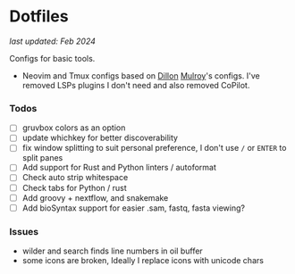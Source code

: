 # Dotfiles

_last updated: Feb 2024_

Configs for basic tools.
- Neovim and Tmux configs based on [Dillon](https://github.com/dmmulroy/kickstart.nix)
  [Mulroy](https://www.youtube.com/watch?v=oo_I5lAmdi0)'s configs. I've removed LSPs plugins I don't need
  and also removed CoPilot.

### Todos
- [ ] gruvbox colors as an option
- [ ] update whichkey for better discoverability
- [ ] fix window splitting to suit personal preference, I don't use `/` or `ENTER` to split panes
- [ ] Add support for Rust and Python linters / autoformat
- [ ] Check auto strip whitespace
- [ ] Check tabs for Python / rust
- [ ] Add groovy + nextflow, and snakemake
- [ ] Add bioSyntax support for easier .sam, fastq, fasta viewing?

### Issues
- wilder and search finds line numbers in oil buffer
- some icons are broken, Ideally I replace icons with unicode chars
